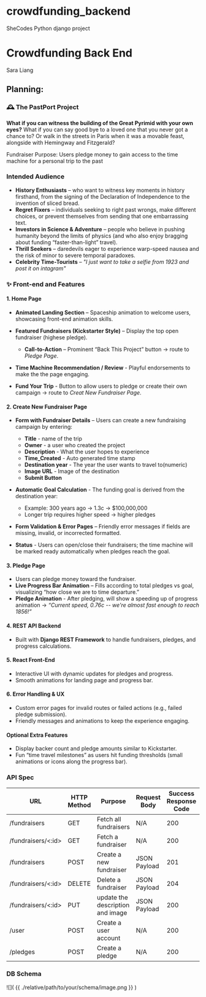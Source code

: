 # crowdfunding_backend
SheCodes Python django project

# Crowdfunding Back End
Sara Liang 

## Planning:
### 🕰 The PastPort Project
**What if you can witness the building of the Great Pyrimid with your own eyes?** 
What if you can say good bye to a loved one that you never got a chance to? Or walk in the streets in Paris when it was a movable feast, alongside with Hemingway and Fitzgerald?

Fundraiser Purpose: Users pledge money to gain access to the time machine for a personal trip to the past 

### Intended Audience

- **History Enthusiasts** – who want to witness key moments in history firsthand, from the signing of the Declaration of Independence to the invention of sliced bread.  
- **Regret Fixers** – individuals seeking to right past wrongs, make different choices, or prevent themselves from sending that one embarrassing text.  
- **Investors in Science & Adventure** – people who believe in pushing humanity beyond the limits of physics (and who also enjoy bragging about funding “faster-than-light” travel).  
- **Thrill Seekers** – daredevils eager to experience warp-speed nausea and the risk of minor to severe temporal paradoxes.  
- **Celebrity Time-Tourists** – *"I just want to take a selfie from 1923 and post it on intagram"*



### ✨ Front-end and Features  

#### 1. Home Page
- **Animated Landing Section** – Spaceship animation to welcome users, showcasing front-end animation skills.  
- **Featured Fundraisers (Kickstarter Style)** – Display the top open fundraiser (highese pledge).  
  - **Call-to-Action** – Prominent “Back This Project” button &rarr; route to *Pledge Page*.

- **Time Machine Recommendation / Review** - Playful endorsements to make the the page engaging.

- **Fund Your Trip** - Button to allow users to pledge or create their own campaign &rarr; route to *Creat New Fundraiser Page*.


#### 2. Create New Fundraiser Page
- **Form with Fundraiser Details** – Users can create a new fundraising campaign by entering:
  - **Title** - name of the trip
  - **Owner** - a user who created the project
  - **Description** - What the user hopes to experience 
  - **Time_Created** - Auto generated time stamp
  - **Destination year** - The year the user wants to travel  to(numeric)
  - **Image URL** - Image of the destination
  - **Submit Button**

- **Automatic Goal Calculation** - The funding goal is derived from the destination year:
  - Example: 300 years ago &rarr; 1.3c &rarr; $100,000,000
  - Longer trip requires higher speed &rarr; higher pledges
  
- **Form Validation & Error Pages** – Friendly error messages if fields are missing, invalid, or incorrected formatted.

- **Status** - Users can open/close their fundraisers; the time machine will be marked ready automatically when pledges reach the goal.

#### 3. Pledge Page

- Users can pledge money toward the fundraiser.  
- **Live Progress Bar Animation** – Fills according to total pledges vs goal, visualizing “how close we are to time departure.”  
- **Pledge Animation** - After pledging, will show a speeding up of progress animation &rarr; *“Current speed, 0.76c -- we're almost fast enough to reach 1856!”*

#### 4. REST API Backend
- Built with **Django REST Framework** to handle fundraisers, pledges, and progress calculations.  

#### 5. React Front-End
- Interactive UI with dynamic updates for pledges and progress.  
- Smooth animations for landing page and progress bar.  

#### 6. Error Handling & UX
- Custom error pages for invalid routes or failed actions (e.g., failed pledge submission).  
- Friendly messages and animations to keep the experience engaging.  

#### Optional Extra Features
- Display backer count and pledge amounts similar to Kickstarter.  
- Fun “time travel milestones” as users hit funding thresholds (small animations or icons along the progress bar).



### API Spec


| URL | HTTP Method | Purpose | Request Body | Success Response Code | Authentication/Authorisation |
| --- | ----------- | ------- | ------------ | --------------------- | ---------------------------- |
| /fundraisers | GET | Fetch all fundraisers | N/A | 200 | None |
| /fundraisers/<:id> | GET | Fetch a fundraiser | N/A | 200 | None |
| /fundraisers | POST | Create a new fundraiser| JSON Payload | 201 | Any logged in user |
| /fundraisers/<:id> | DELETE | Delete a fundraiser| JSON Payload | 204 | Creator of the fundraiser |
| /fundraisers/<:id>| PUT | update the description and image | JSON Payload | 200 | Creator of the fundraiser |
| /user | POST | Create a user account | N/A | 200 | None |
| /pledges | POST | Create a pledge | N/A | 200 | None |



### DB Schema
![]( {{ ./relative/path/to/your/schema/image.png }} )

